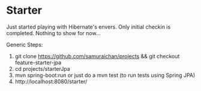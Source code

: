 # Starter

Just started playing with Hibernate's envers.  Only initial checkin is completed. Nothing to show for now...

Generic Steps:

  1. git clone https://github.com/samuraichan/projects && git checkout feature-starter-jpa
  2. cd projects/starterJpa
  3. mvn spring-boot:run or just do a mvn test (to run tests using Spring JPA)
  4. http://localhost:8080/starter/
